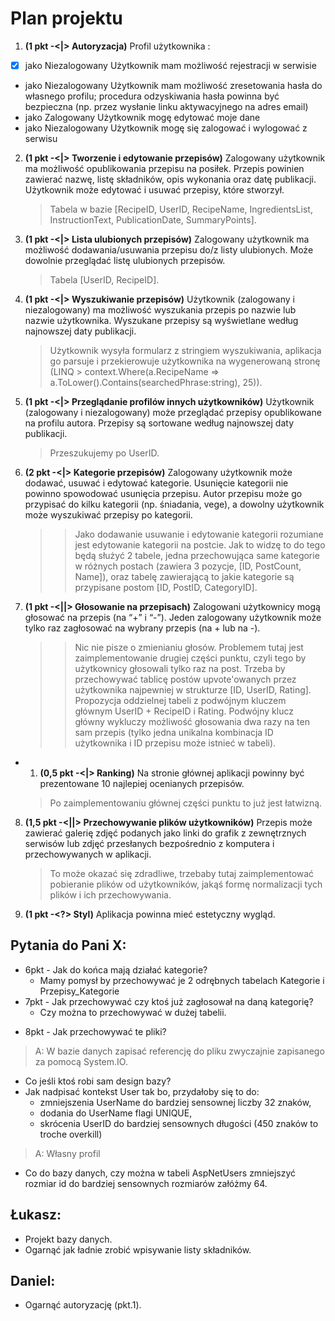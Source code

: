 # Plan projektu

1. __(1 pkt -<|> Autoryzacja)__ Profil użytkownika :
- [x] jako Niezalogowany Użytkownik mam możliwość rejestracji w serwisie
- jako Niezalogowany Użytkownik mam możliwość zresetowania hasła do własnego profilu; procedura odzyskiwania hasła powinna być bezpieczna (np. przez wysłanie linku aktywacyjnego na adres email)
- jako Zalogowany Użytkownik mogę edytować moje dane
- jako Niezalogowany Użytkownik mogę się zalogować i wylogować z serwisu


2. __(1 pkt -<|> Tworzenie i edytowanie przepisów)__ Zalogowany użytkownik ma możliwość opublikowania przepisu na posiłek. Przepis powinien zawierać nazwę, listę składników, opis wykonania oraz datę publikacji. Użytkownik może edytować i usuwać przepisy, które stworzył.
    > Tabela w bazie [RecipeID, UserID, RecipeName, IngredientsList, InstructionText, PublicationDate, SummaryPoints].

3. __(1 pkt -<|> Lista ulubionych przepisów)__ Zalogowany użytkownik ma możliwość dodawania/usuwania przepisu do/z listy ulubionych. Może dowolnie przeglądać listę ulubionych przepisów.
    > Tabela [UserID, RecipeID].
4. __(1 pkt -<|> Wyszukiwanie przepisów)__ Użytkownik (zalogowany i niezalogowany) ma możliwość wyszukania przepis po nazwie lub nazwie użytkownika. Wyszukane przepisy są wyświetlane według najnowszej daty publikacji.
    > Użytkownik wysyła formularz z stringiem wyszukiwania, aplikacja go parsuje i przekierowuje użytkownika na wygenerowaną stronę (LINQ > context.Where(a.RecipeName => a.ToLower().Contains(searchedPhrase:string), 25)).
5. __(1 pkt -<|> Przeglądanie profilów innych użytkowników)__ Użytkownik (zalogowany i niezalogowany) może przeglądać przepisy opublikowane na profilu autora. Przepisy są sortowane według najnowszej daty publikacji.
    > Przeszukujemy po UserID.
6. __(2 pkt -<|> Kategorie przepisów)__ Zalogowany użytkownik może dodawać, usuwać i edytować kategorie. Usunięcie kategorii nie powinno spowodować usunięcia przepisu. Autor przepisu może go przypisać do kilku kategorii (np. śniadania, vege), a dowolny użytkownik może wyszukiwać przepisy po kategorii.
    >> Jako dodawanie usuwanie i edytowanie kategorii rozumiane jest edytowanie kategorii na postcie.
    > Jak to widzę to do tego będą służyć 2 tabele, jedna przechowująca same kategorie w różnych postach (zawiera 3 pozycje, [ID, PostCount, Name]), oraz tabelę zawierającą to jakie kategorie są przypisane postom [ID, PostID, CategoryID].
7. __(1 pkt -<||> Głosowanie na przepisach)__ Zalogowani użytkownicy mogą głosować na przepis (na “+” i “-”). Jeden zalogowany użytkownik może tylko raz zagłosować na wybrany przepis (na + lub na -).
    >> Nic nie pisze o zmienianiu głosów.
    > Problemem tutaj jest zaimplementowanie drugiej części punktu, czyli tego by użytkownicy głosowali tylko raz na post. Trzeba by przechowywać tablicę postów upvote'owanych przez użytkownika najpewniej w strukturze [ID, UserID, Rating].
    > Propozycja oddzielnej tabeli z podwójnym kluczem głównym UserID + RecipeID i Rating. Podwójny klucz główny wykluczy możliwość głosowania dwa razy na ten sam przepis (tylko jedna unikalna kombinacja ID użytkownika i ID przepisu może istnieć w tabeli).
- 1. __(0,5 pkt -<|> Ranking)__ Na stronie głównej aplikacji powinny być prezentowane 10 najlepiej ocenianych przepisów.
    >Po zaimplementowaniu głównej części punktu to już jest łatwizną.
8. __(1,5 pkt -<||> Przechowywanie plików użytkowników)__ Przepis może zawierać galerię zdjęć podanych jako linki do grafik z zewnętrznych serwisów lub zdjęć przesłanych bezpośrednio z komputera i przechowywanych w aplikacji.
    >To może okazać się zdradliwe, trzebaby tutaj zaimplementować pobieranie plików od użytkowników, jakąś formę normalizacji tych plików i ich przechowywania.

9. __(1 pkt -<?> Styl)__ Aplikacja powinna mieć estetyczny wygląd.


## Pytania do Pani X:
- 6pkt - Jak do końca mają działać kategorie?
    - Mamy pomysł by przechowywać je 2 odrębnych tabelach Kategorie i Przepisy_Kategorie
- 7pkt - Jak przechowywać czy ktoś już zagłosował na daną kategorię?
    - Czy można to przechowywać w dużej tabelii.
+ 8pkt - Jak przechowywać te pliki?
>A: W bazie danych zapisać referencję do pliku zwyczajnie zapisanego za pomocą System.IO.
- Co jeśli ktoś robi sam design bazy?
- Jak nadpisać kontekst User tak bo, przydałoby się to do:
    - zmniejszenia UserName do bardziej sensownej liczby 32 znaków,
    - dodania do UserName flagi UNIQUE,
    - skrócenia UserID do bardziej sensownych długości (450 znaków to troche overkill)
>A: Własny profil


- Co do bazy danych, czy można w tabeli AspNetUsers zmniejszyć rozmiar id do bardziej sensownych rozmiarów załóżmy 64.

## Łukasz:
- Projekt bazy danych.
- Ogarnąć jak ładnie zrobić wpisywanie listy składników.
## Daniel:
- Ogarnąć autoryzację (pkt.1).


<!-- <style>
body{
    font-family: Comic Sans MS, Comic Sans, cursive;
    /* font-family: Impact, fantasy; */
}
</style> -->
